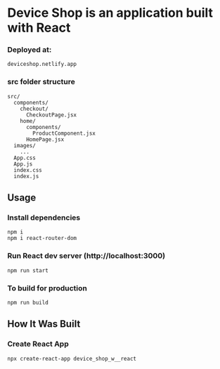 # Device Shop is an application built with React 
### Deployed at:

```
deviceshop.netlify.app
```

### src folder structure

```
src/
  components/
    checkout/
      CheckoutPage.jsx
    home/
      components/
        ProductComponent.jsx
      HomePage.jsx
  images/
    ...  
  App.css
  App.js
  index.css
  index.js
```

## Usage

### Install dependencies

```
npm i
npm i react-router-dom
```

### Run React dev server (http://localhost:3000)

```
npm run start
```

### To build for production

```
npm run build
```

## How It Was Built

### Create React App

```
npx create-react-app device_shop_w__react
```
